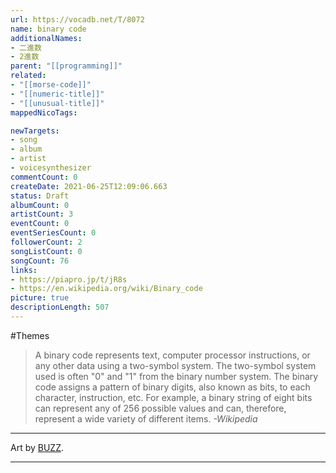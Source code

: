 ```yaml
---
url: https://vocadb.net/T/8072
name: binary code
additionalNames: 
- 二進数
- 2進数
parent: "[[programming]]"
related:
- "[[morse-code]]"
- "[[numeric-title]]"
- "[[unusual-title]]"
mappedNicoTags:

newTargets:
- song
- album
- artist
- voicesynthesizer
commentCount: 0
createDate: 2021-06-25T12:09:06.663
status: Draft
albumCount: 0
artistCount: 3
eventCount: 0
eventSeriesCount: 0
followerCount: 2
songListCount: 0
songCount: 76
links: 
- https://piapro.jp/t/jR8s
- https://en.wikipedia.org/wiki/Binary_code
picture: true
descriptionLength: 507
---
```


#Themes

>A binary code represents text, computer processor instructions, or any other data using a two-symbol system.
The two-symbol system used is often "0" and "1" from the binary number system.
The binary code assigns a pattern of binary digits, also known as bits, to each character, instruction, etc.
For example, a binary string of eight bits can represent any of 256 possible values and can, therefore, represent a wide variety of different items.
*-Wikipedia*

---
Art by [BUZZ](https://vocadb.net/Ar/2688).

---

